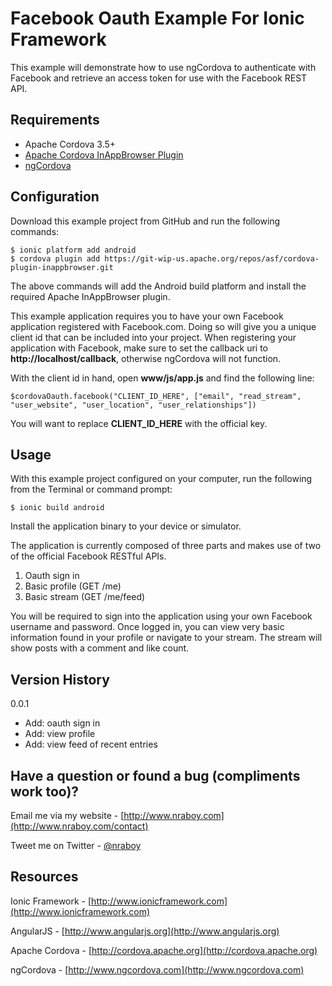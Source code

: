 Facebook Oauth Example For Ionic Framework
==============================

This example will demonstrate how to use ngCordova to authenticate with Facebook and retrieve
an access token for use with the Facebook REST API.


Requirements
-------------

* Apache Cordova 3.5+
* [Apache Cordova InAppBrowser Plugin](http://cordova.apache.org/docs/en/3.0.0/cordova_inappbrowser_inappbrowser.md.html)
* [ngCordova](http://www.ngcordova.com)


Configuration
-------------

Download this example project from GitHub and run the following commands:

    $ ionic platform add android
    $ cordova plugin add https://git-wip-us.apache.org/repos/asf/cordova-plugin-inappbrowser.git

The above commands will add the Android build platform and install the required Apache InAppBrowser plugin.

This example application requires you to have your own Facebook application registered with Facebook.com.  Doing so
will give you a unique client id that can be included into your project.  When registering your application with Facebook,
make sure to set the callback uri to **http://localhost/callback**, otherwise ngCordova will not function.

With the client id in hand, open **www/js/app.js** and find the following line:

    $cordovaOauth.facebook("CLIENT_ID_HERE", ["email", "read_stream", "user_website", "user_location", "user_relationships"])

You will want to replace **CLIENT_ID_HERE** with the official key.


Usage
-------------

With this example project configured on your computer, run the following from the Terminal or command prompt:

    $ ionic build android

Install the application binary to your device or simulator.

The application is currently composed of three parts and makes use of two of the official Facebook RESTful APIs.

1. Oauth sign in
2. Basic profile (GET /me)
3. Basic stream (GET /me/feed)

You will be required to sign into the application using your own Facebook username and password.  Once logged in, you can
view very basic information found in your profile or navigate to your stream.  The stream will show posts with a comment and
like count.


Version History
-------------

0.0.1

* Add: oauth sign in
* Add: view profile
* Add: view feed of recent entries


Have a question or found a bug (compliments work too)?
-------------

Email me via my website - [http://www.nraboy.com](http://www.nraboy.com/contact)

Tweet me on Twitter - [@nraboy](https://www.twitter.com/nraboy)


Resources
-------------

Ionic Framework - [http://www.ionicframework.com](http://www.ionicframework.com)

AngularJS - [http://www.angularjs.org](http://www.angularjs.org)

Apache Cordova - [http://cordova.apache.org](http://cordova.apache.org)

ngCordova - [http://www.ngcordova.com](http://www.ngcordova.com)
